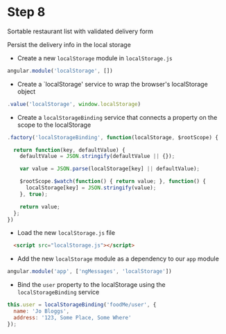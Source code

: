 # Step 8

Sortable restaurant list with validated delivery form

Persist the delivery info in the local storage

* Create a new `localStorage` module in `localStorage.js`

```js
angular.module('localStorage', [])
```

* Create a `localStorage' service to wrap the browser's localStorage object

```js
.value('localStorage', window.localStorage)
```

* Create a `localStorageBinding` service that connects a property on the scope to the localStorage

```js
.factory('localStorageBinding', function(localStorage, $rootScope) {

  return function(key, defaultValue) {
    defaultValue = JSON.stringify(defaultValue || {});

    var value = JSON.parse(localStorage[key] || defaultValue);

    $rootScope.$watch(function() { return value; }, function() {
      localStorage[key] = JSON.stringify(value);
    }, true);

    return value;
  };
})
```

* Load the new `localStorage.js` file

```html
  <script src="localStorage.js"></script>

```

* Add the new `localStorage` module as a dependency to our `app` module

```js
angular.module('app', ['ngMessages', 'localStorage'])

```

* Bind the `user` property to the localStorage using the `localStorageBinding` service

```js
this.user = localStorageBinding('foodMe/user', {
  name: 'Jo Bloggs',
  address: '123, Some Place, Some Where'
});
```